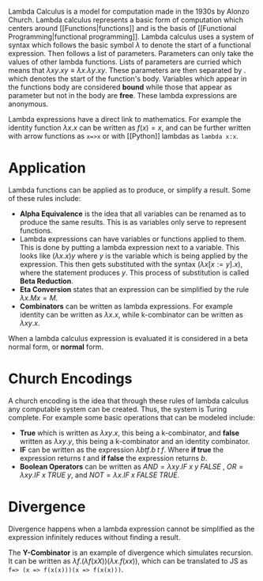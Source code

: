 Lambda Calculus is a model for computation made in the 1930s by Alonzo Church. Lambda calculus represents a basic form of computation which centers around [[Functions|functions]] and is the basis of [[Functional Programming|functional programming]]. Lambda calculus uses a system of syntax which follows the basic symbol $\lambda$ to denote the start of a functional expression. Then follows a list of parameters. Parameters can only take the values of other lambda functions. Lists of parameters are curried which means that $\lambda xy.xy \equiv \lambda x . \lambda y . xy$. These parameters are then separated by $.$ which denotes the start of the function's body. Variables which appear in the functions body are considered **bound** while those that appear as parameter but not in the body are **free**. These lambda expressions are anonymous.

Lambda expressions have a direct link to mathematics. For example the identity function $\lambda x.x$ can be written as $f(x)=x$, and can be further written with arrow functions as `x=>x` or with [[Python]] lambdas as `lambda x:x`.

# Application
Lambda functions can be applied as to produce, or simplify a result. Some of these rules include:
- **Alpha Equivalence** is the idea that all variables can be renamed as to produce the same results. This is as variables only serve to represent functions.
- Lambda expressions can have variables or functions applied to them. This is done by putting a lambda expression next to a variable. This looks like $(\lambda x.x)y$ where $y$ is the variable which is being applied by the expression. This then gets substituted with the syntax $(\lambda x [x:=y].x)$, where the statement produces $y$. This process of substitution is called **Beta Reduction**.
- **Eta Conversion** states that an expression can be simplified by the rule $\lambda x.Mx = M$.
- **Combinators** can be written as lambda expressions. For example identity can be written as $\lambda x.x$, while k-combinator can be written as $\lambda xy.x$.

When a lambda calculus expression is evaluated it is considered in a beta normal form, or **normal** form.

# Church Encodings
A church encoding is the idea that through these rules of lambda calculus any computable system can be created. Thus, the system is Turing complete. For example some basic operations that can be modeled include:
- **True** which is written as $\lambda xy.x$, this being a k-combinator, and **false** written as $\lambda xy.y$, this being a k-combinator and an identity combinator.
- **IF** can be written as the expression $\lambda btf.b\;t\;f$. Where **if true** the expression returns $t$ and **if false** the expression returns $b$.
- **Boolean Operators** can be written as $AND=\lambda xy. IF\;x\;y\;FALSE$ , $OR=\lambda xy. IF\;x\;TRUE\;y$, and $NOT=\lambda x. IF\;x\;FALSE\;TRUE$.

# Divergence
Divergence happens when a lambda expression cannot be simplified as the expression infinitely reduces without finding a result.

The **Y-Combinator** is an example of divergence which simulates recursion. It can be written as $\lambda f. (\lambda f (x X))(\lambda x . f(xx))$, which can be translated to JS as `f=> (x => f(x(x)))(x => f(x(x)))`.
